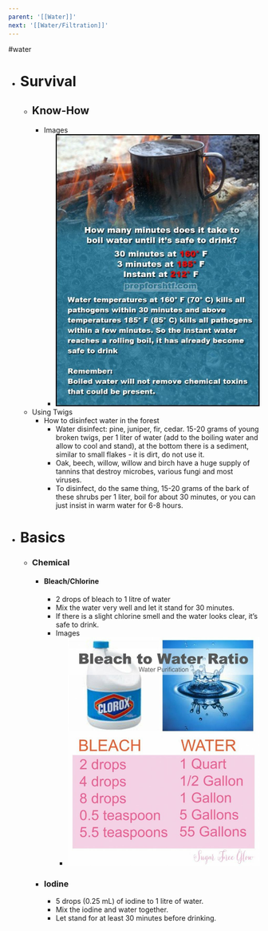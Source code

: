 ```yaml
---
parent: '[[Water]]'
next: '[[Water/Filtration]]'
---
```

#water  



- # Survival
	- ## Know-How
		- Images
			- ![image.png](../assets/image_1656478426809_0.png)
	- Using Twigs
		- How to disinfect water in the forest
			- Water disinfect: pine, juniper, fir, cedar.
			  15-20 grams of young broken twigs, per 1 liter of water (add to the boiling water and allow to cool and stand), at the bottom there is a sediment, similar to small flakes - it is dirt, do not use it.
			- Oak, beech, willow, willow and birch have a huge supply of tannins that destroy microbes, various fungi and most viruses.
			- To disinfect, do the same thing, 15-20 grams of the bark of these shrubs per 1 liter, boil for about 30 minutes, or you can just insist in warm water for 6-8 hours.
- # Basics
	- ### Chemical
		- #### Bleach/Chlorine
			- 2 drops of bleach to 1 litre of water
			- Mix the water very well and let it stand for 30 minutes. 
			- If there is a slight chlorine smell and the water looks clear, it’s safe to drink.
			- Images
				- ![image.png](../assets/image_1656478361494_0.png)
		- ### Iodine
			- 5 drops (0.25 mL) of iodine to 1 litre of water. 
			- Mix the iodine and water together. 
			- Let stand for at least 30 minutes before drinking.


